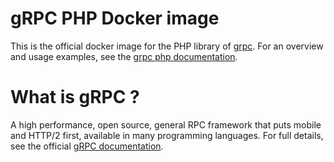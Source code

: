 # gRPC PHP Docker image

This is the official docker image for the PHP library of [grpc][].  For an
overview and usage examples, see the [grpc php documentation][].

# What is gRPC ?

A high performance, open source, general RPC framework that puts mobile and
HTTP/2 first, available in many programming languages.  For full details, see
the official [gRPC documentation][].

[grpc]:http:/grpc.io
[grpc documentation]:http://www.grpc.io/docs/
[grpc php documentation]:http://www.grpc.io/docs/tutorials/basic/php.html
